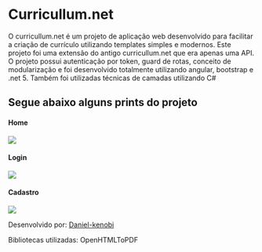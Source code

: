 <h1>Curricullum.net</h1>
<p>O curricullum.net é um projeto de aplicação web desenvolvido para facilitar a criação de currículo utilizando templates simples e modernos. Este projeto foi uma extensão do antigo curricullum.net que era apenas uma API. </br>
O projeto possui autenticação por token, guard de rotas, conceito de modularização e foi desenvolvido totalmente utilizando angular, bootstrap e .net 5. Também foi utilizadas técnicas de camadas utilizando C#</p>


<h2>Segue abaixo alguns prints do projeto</h2>

<h4>Home</h4>
<img src='https://i.ibb.co/NS4fcj2/Home.png'>

<h4>Login</h4>
<img src='https://i.ibb.co/dJxkpHJ/login.png'>

<h4>Cadastro</h4>
<img src='https://i.ibb.co/M6rBHk0/cadastro.png'>


<p>Desenvolvido por: <a href='https://github.com/Daniel-kenobi'>Daniel-kenobi</a></p>
<p>Bibliotecas utilizadas: OpenHTMLToPDF</p>

